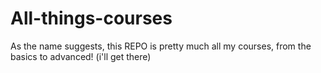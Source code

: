 # All-things-courses

As the name suggests, this REPO is pretty much all my courses, from the basics to advanced! (i'll get there)
